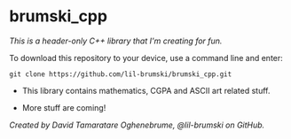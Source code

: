 # brumski_cpp

*This is a header-only C++ library that I'm creating for fun.*


To download this repository to your device, use a command line and enter:

```git clone https://github.com/lil-brumski/brumski_cpp.git```


* This library contains mathematics, CGPA and ASCII art related stuff.

* More stuff are coming!


_Created by David Tamaratare Oghenebrume, @lil-brumski on GitHub._


